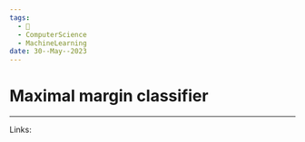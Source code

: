 ```yaml
---
tags:
  - 🌱
  - ComputerScience
  - MachineLearning
date: 30--May--2023
---
```


# Maximal margin classifier



---
Links: 